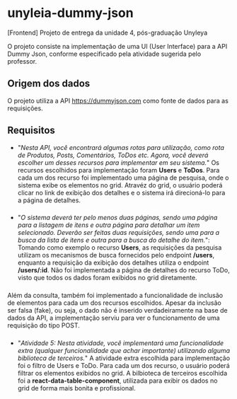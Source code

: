 # unyleia-dummy-json
[Frontend] Projeto de entrega da unidade 4, pós-graduação Unyleya

O projeto consiste na implementação de uma UI (User Interface) para a API Dummy Json, conforme especificado pela atividade sugerida pelo professor.

## Origem dos dados
O projeto utiliza a API https://dummyjson.com como fonte de dados para as requisições.

## Requisitos
* "*Nesta API, você encontrará algumas rotas para utilização, como rota de Produtos, Posts, Comentários, ToDos etc. Agora, você deverá escolher um desses recursos para implementar em seu sistema.*"
Os recursos escolhidos para implementação foram **Users** e **ToDos**.
Para cada um dos recurso foi implementado uma página de pesquisa, onde o sistema exibe os elementos no grid.
Atravéz do grid, o usuário poderá clicar no link de exibição dos detalhes e o sistema irá direcioná-lo para a página de detalhes.
###

* "*O sistema deverá ter pelo menos duas páginas, sendo uma página para a listagem de itens e outra página para detalhar um item selecionado. 
Deverão ser feitas duas requisições, sendo uma para a busca da lista de itens e outra para a busca do detalhe do item.*":
Tomando como exemplo o recurso **Users**, as requisições da pesquisa utilizam os mecanismos de busca fornecidos pelo endpoint **/users**, enquanto a requisição da exibição dos detalhes utiliza o endpoint **/users/:id**.
Não foi implementada a página de detalhes do recurso ToDo, visto que todos os dados foram exibidos no grid diretamente.

###
Além da consulta, também foi implementado a funcionalidade de inclusão de elementos para cada um dos recursos escolhidos.
Apesar da inclusão ser falsa (fake), ou seja, o dado não é inserido verdadeiramente na base de dados da API, a implementação serviu para ver o funcionamento de uma requisição do tipo POST.

###
* "*Atividade 5: Nesta atividade, você implementará uma funcionalidade extra (qualquer funcionalidade que achar importante) utilizando alguma biblioteca de terceiros.*"
A atividade extra escolhida para implementação foi o filtro de Users e ToDo.
Para cada um dos recurso, o usuário poderá filtrar os elementos exibidos no grid.
A bilbioteca de terceiros escolhida foi a **react-data-table-component**, utilizada para exibir os dados no grid de forma mais bonita e profissional.